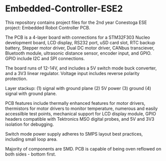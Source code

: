 # Embedded-Controller-ESE2

This repository contains project files for the 2nd year Conestoga ESE project: Embedded Robot Controller PCB.

The PCB is a 4-layer board with connections for a STM32F303 Nucleo development board, LCD display, RS232 port, uSD card slot, RTC backup battery, Stepper motor driver, Dual DC motor driver, CANbus transciever, Bluetooth module, ultrasonic distance sensor, encoder input, and GPIO. GPIO include I2C and SPI connections.

The board runs of 12-14V, and includes a 5V switch mode buck converter, and a 3V3 linear regulator. Voltage input includes reverse polarity protection.

Layer stackup: (1) signal with ground plane (2) 5V power (3) ground (4) signal with ground plane.

PCB features include thermally enhanced features for motor drivers, thermistors for motor drivers to monitor temperature, numerous and easily accessilble test points, mechanical support for LCD display module, GPIO headers compatible with Tektronics MSO digital probes, and 5V and 3V3 isolation for debugging.

Switch mode power supply adheres to SMPS layout best practices, including small loop area.

Majority of components are SMD. PCB is capable of being oven reflowed on both sides - bottom first.

